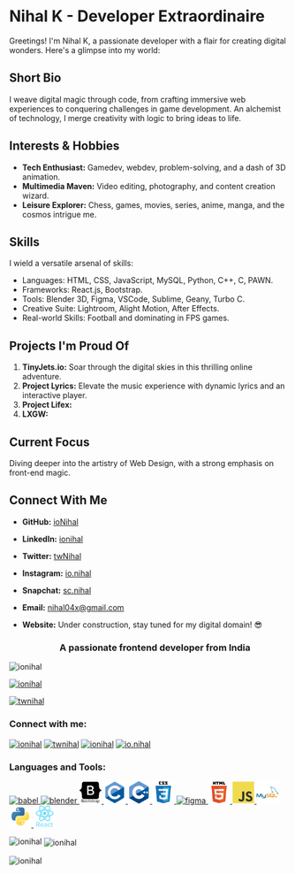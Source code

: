 # Nihal K - Developer Extraordinaire

Greetings! I'm Nihal K, a passionate developer with a flair for creating digital wonders. Here's a glimpse into my world:

## Short Bio

I weave digital magic through code, from crafting immersive web experiences to conquering challenges in game development. An alchemist of technology, I merge creativity with logic to bring ideas to life.

## Interests & Hobbies

- **Tech Enthusiast:** Gamedev, webdev, problem-solving, and a dash of 3D animation.
- **Multimedia Maven:** Video editing, photography, and content creation wizard.
- **Leisure Explorer:** Chess, games, movies, series, anime, manga, and the cosmos intrigue me.

## Skills

I wield a versatile arsenal of skills:
- Languages: HTML, CSS, JavaScript, MySQL, Python, C++, C, PAWN.
- Frameworks: React.js, Bootstrap.
- Tools: Blender 3D, Figma, VSCode, Sublime, Geany, Turbo C. 
- Creative Suite: Lightroom, Alight Motion, After Effects.
- Real-world Skills: Football and dominating in FPS games.

## Projects I'm Proud Of

1. **TinyJets.io:** Soar through the digital skies in this thrilling online adventure.
2. **Project Lyrics:** Elevate the music experience with dynamic lyrics and an interactive player.
3. **Project Lifex:**
4. **LXGW:** 

## Current Focus

Diving deeper into the artistry of Web Design, with a strong emphasis on front-end magic.

## Connect With Me

- **GitHub:** [ioNihal](https://github.com/ioNihal)
- **LinkedIn:** [ionihal](https://in.linkedin.com/in/ionihal)
- **Twitter:** [twNihal](https://x.com/twNihal)
- **Instagram:** [io.nihal](https://instagram.com/io.nihal)
- **Snapchat:** [sc.nihal](https://snapchat.com/sc.nihal)
- **Email:** [nihal04x@gmail.com](mailto:nihal04x@gmail.com)
- **Website:** Under construction, stay tuned for my digital domain! 😎

  <h3 align="center">A passionate frontend developer from India</h3>

<p align="left"> <img src="https://komarev.com/ghpvc/?username=ionihal&label=Profile%20views&color=0e75b6&style=flat" alt="ionihal" /> </p>

<p align="left"> <a href="https://github.com/ryo-ma/github-profile-trophy"><img src="https://github-profile-trophy.vercel.app/?username=ionihal" alt="ionihal" /></a> </p>

<p align="left"> <a href="https://twitter.com/twnihal" target="blank"><img src="https://img.shields.io/twitter/follow/twnihal?logo=twitter&style=for-the-badge" alt="twnihal" /></a> </p>

<h3 align="left">Connect with me:</h3>
<p align="left">
<a href="https://dev.to/ionihal" target="blank"><img align="center" src="https://raw.githubusercontent.com/rahuldkjain/github-profile-readme-generator/master/src/images/icons/Social/devto.svg" alt="ionihal" height="30" width="40" /></a>
<a href="https://twitter.com/twnihal" target="blank"><img align="center" src="https://raw.githubusercontent.com/rahuldkjain/github-profile-readme-generator/master/src/images/icons/Social/twitter.svg" alt="twnihal" height="30" width="40" /></a>
<a href="https://linkedin.com/in/ionihal" target="blank"><img align="center" src="https://raw.githubusercontent.com/rahuldkjain/github-profile-readme-generator/master/src/images/icons/Social/linked-in-alt.svg" alt="ionihal" height="30" width="40" /></a>
<a href="https://instagram.com/io.nihal" target="blank"><img align="center" src="https://raw.githubusercontent.com/rahuldkjain/github-profile-readme-generator/master/src/images/icons/Social/instagram.svg" alt="io.nihal" height="30" width="40" /></a>
</p>

<h3 align="left">Languages and Tools:</h3>
<p align="left"> <a href="https://babeljs.io/" target="_blank" rel="noreferrer"> <img src="https://www.vectorlogo.zone/logos/babeljs/babeljs-icon.svg" alt="babel" width="40" height="40"/> </a> <a href="https://www.blender.org/" target="_blank" rel="noreferrer"> <img src="https://download.blender.org/branding/community/blender_community_badge_white.svg" alt="blender" width="40" height="40"/> </a> <a href="https://getbootstrap.com" target="_blank" rel="noreferrer"> <img src="https://raw.githubusercontent.com/devicons/devicon/master/icons/bootstrap/bootstrap-plain-wordmark.svg" alt="bootstrap" width="40" height="40"/> </a> <a href="https://www.cprogramming.com/" target="_blank" rel="noreferrer"> <img src="https://raw.githubusercontent.com/devicons/devicon/master/icons/c/c-original.svg" alt="c" width="40" height="40"/> </a> <a href="https://www.w3schools.com/cpp/" target="_blank" rel="noreferrer"> <img src="https://raw.githubusercontent.com/devicons/devicon/master/icons/cplusplus/cplusplus-original.svg" alt="cplusplus" width="40" height="40"/> </a> <a href="https://www.w3schools.com/css/" target="_blank" rel="noreferrer"> <img src="https://raw.githubusercontent.com/devicons/devicon/master/icons/css3/css3-original-wordmark.svg" alt="css3" width="40" height="40"/> </a> <a href="https://www.figma.com/" target="_blank" rel="noreferrer"> <img src="https://www.vectorlogo.zone/logos/figma/figma-icon.svg" alt="figma" width="40" height="40"/> </a> <a href="https://www.w3.org/html/" target="_blank" rel="noreferrer"> <img src="https://raw.githubusercontent.com/devicons/devicon/master/icons/html5/html5-original-wordmark.svg" alt="html5" width="40" height="40"/> </a> <a href="https://developer.mozilla.org/en-US/docs/Web/JavaScript" target="_blank" rel="noreferrer"> <img src="https://raw.githubusercontent.com/devicons/devicon/master/icons/javascript/javascript-original.svg" alt="javascript" width="40" height="40"/> </a> <a href="https://www.mysql.com/" target="_blank" rel="noreferrer"> <img src="https://raw.githubusercontent.com/devicons/devicon/master/icons/mysql/mysql-original-wordmark.svg" alt="mysql" width="40" height="40"/> </a> <a href="https://www.python.org" target="_blank" rel="noreferrer"> <img src="https://raw.githubusercontent.com/devicons/devicon/master/icons/python/python-original.svg" alt="python" width="40" height="40"/> </a> <a href="https://reactjs.org/" target="_blank" rel="noreferrer"> <img src="https://raw.githubusercontent.com/devicons/devicon/master/icons/react/react-original-wordmark.svg" alt="react" width="40" height="40"/> </a> </p>

<p><img align="left" src="https://github-readme-stats.vercel.app/api/top-langs?username=ionihal&show_icons=true&locale=en&layout=compact" alt="ionihal" /></p>

<p>&nbsp;<img align="center" src="https://github-readme-stats.vercel.app/api?username=ionihal&show_icons=true&locale=en" alt="ionihal" /></p>

<p><img align="center" src="https://github-readme-streak-stats.herokuapp.com/?user=ionihal&" alt="ionihal" /></p>
 

  
